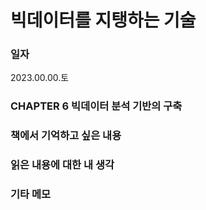 
# 빅데이터를 지탱하는 기술

### 일자
2023.00.00.토

### CHAPTER 6 빅데이터 분석 기반의 구축

### 책에서 기억하고 싶은 내용



### 읽은 내용에 대한 내 생각



### 기타 메모
